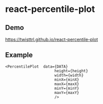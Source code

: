 # react-percentile-plot

## Demo
https://twisttrl.github.io/react-percentile-plot

## Example
```
<PercentilePlot  data={DATA}
                      height={height}
                      width={width}
                      minX={minX}
                      maxX={maxX}
                      minY={minY}
                      maxY={maxY}
                      />
```
